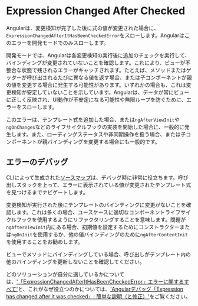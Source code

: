 # Expression Changed After Checked

<docs-video src="https://www.youtube.com/embed/O47uUnJjbJc"/>

Angularは、変更検知が完了した後に式の値が変更された場合に、`ExpressionChangedAfterItHasBeenCheckedError`をスローします。Angularはこのエラーを開発モードでのみスローします。

開発モードでは、Angularは各変更検知の実行後に追加のチェックを実行して、バインディングが変更されていないことを確認します。これにより、ビューが不整合な状態で残されるエラーがキャッチされます。たとえば、メソッドまたはゲッターが呼び出されるたびに異なる値を返す場合、または子コンポーネントが親の値を変更する場合に発生する可能性があります。いずれかの場合も、これは変更検知が安定していないことを示しています。Angularは、データが常にビューに正しく反映され、UI動作が不安定になる可能性や無限ループを防ぐために、エラーをスローします。

このエラーは、テンプレート式を追加した場合、または`ngAfterViewInit`や`ngOnChanges`などのライフサイクルフックの実装を開始した場合に、一般的に発生します。また、ローディングステータスや非同期操作を扱う場合、または子コンポーネントが親バインディングを変更する場合にも一般的です。

## エラーのデバッグ

CLIによって生成された[ソースマップ](https://developer.mozilla.org/docs/Tools/Debugger/How_to/Use_a_source_map)は、デバッグ時に非常に役立ちます。呼び出しスタックを上って、エラーに表示されている値が変更されたテンプレート式を見つけるまでナビゲートします。

変更検知が実行された後にテンプレートのバインディングに変更がないことを確認します。これは多くの場合、ユースケースに適切なコンポーネントライフサイクルフックを使用するようにリファクタリングすることを意味します。問題が`ngAfterViewInit`内にある場合、初期値を設定するためにコンストラクターまたは`ngOnInit`を使用するか、他の値バインディングのために`ngAfterContentInit`を使用することをお勧めします。

ビューでメソッドにバインディングしている場合、呼び出しがテンプレート内の他のバインディングを更新しないことを確認してください。

どのソリューションが自分に適しているかについては、['「ExpressionChangedAfterItHasBeenCheckedError」エラーに関するすべて'](https://indepth.dev/posts/1001/everything-you-need-to-know-about-the-expressionchangedafterithasbeencheckederror-error)と、これがなぜ役立つのかについては、['Angularデバッグ「Expression has changed after it was checked」: 簡単な説明（と修正）'](https://blog.angular-university.io/angular-debugging)をご覧ください。
